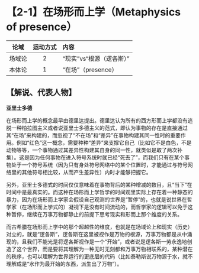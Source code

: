 # 【2-1】在场形而上学（Metaphysics of presence）

|  论域  | 运动方式 | 内容                     |
| :----: | :------: | :----------------------- |
| 场域论 |    2     | “现实”vs“根源（逻各斯）” |
| 本体论 |    1     | “在场”（presence）       |

## 【解说、代表人物】

**亚里士多德**

在场形而上学的概念最早由德里达提出。德里达认为所有的西方形而上学都没有逃脱一种柏拉图主义或者说亚里士多德主义的范式，即认为事物的存在是直接通过其“在场”来构建的，而忽视了“不在场”和“差异”在事物构建其同一性时的重要作用。例如“红色”这一概念，需要种种“差异”来支撑它自己（比如它不是白色，不是动物等等，一个事物通过其差异性构建其自身的同一性，就类似是取了两次补集）。这是因为任何事物在进入符号系统时就已经“死去了”，而我们只有在某个事物处于一个符号系统（因为只有身处符号网络中的某个位置时，才能通过与符号网络里的其他符号相比较，从而产生差异性）内时才能够把握它。

另外，亚里士多德式的时间仅仅意味着在事物背后的某种增减的数目，且“当下”在时间中是最真实的。而这种在场形而上学哲学的时间观里实际上存在着一种静态的暴力，因为在场形而上学家会假设自己观测的世界是“暂停”的，也就是说世界在哲学家（在场形而上学式的）凝视下是没有时间流动的，而哲学家的逻辑可以免于这种暂停，继续在万事万物都静止的前提下思考现实和形而上那个维度的关系。

而古希腊在场形而上学中的那个超越性的维度，也就是在场域论上和现实（历史）对立的，就是“逻各斯”，逻各斯在这里被视作是万物的根源，万事万物都是从中涌现的，且我们不能光是将逻各斯视作是一个“开始”，或者说是逻各斯一劳永逸地创造了这个世界，而是要将其理解为一种无时无刻都和万事万物相联系的，某种潜在的秩序，也可以理解为世界运行的更底层的代码（比如泰勒斯说万物源于水，就不理解成是“水作为最开始的东西，派生出了万物”）。
